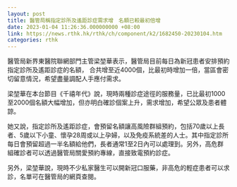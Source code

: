 ```yaml
---
layout: post
title: 醫管局稱指定診所及遙距診症需求增　名額已較最初倍增
date: 2023-01-04 11:26:36.000000000 +08:00
link: https://news.rthk.hk/rthk/ch/component/k2/1682450-20230104.htm
categories: rthk
---
```


醫管局新界東醫院聯網部門主管梁堃華表示，醫管局目前每日為新冠患者安排預約指定診所及遙距診症的名額， 合共增至近4000個，比最初時增加一倍，當區會密切留意情況，希望盡量調配人手應付需求。

梁堃華在本台節目《千禧年代》說，現時兩種診症途徑的服務量，已比最初1000至2000個名額大幅增加，但亦明白確診個案上升，需求增加，希望公眾及患者體諒。

她又說，指定診所及遙距診症，會預留名額讓高風險群組預約，包括70歲以上長者、5歲以下小童、懷孕28周或以上孕婦，以及免疫系統差的人士。其中指定診所每日會預留超過一半名額給他們，長者通常1至2日內可以處理到。另外，高危群組確診者可以透過醫管局關愛預約專線，直接致電預約診症。

另外，梁堃華說，現時不少私家醫生可以開新冠口服藥，非高危的輕症患者可以求診，名單可在醫管局的網頁查閱。
